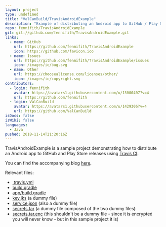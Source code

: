 ```yaml
---
layout: project
type: undefined
title: "ValCanBuild/TravisAndroidExample"
description: "Example of distributing an Android app to GitHub / Play Store releases."
repo: fennifith/TravisAndroidExample
git: git://github.com/fennifith/TravisAndroidExample.git
links:
  - name: GitHub
    url: https://github.com/fennifith/TravisAndroidExample
    icon: https://github.com/favicon.ico
  - name: Issues
    url: https://github.com/fennifith/TravisAndroidExample/issues
    icon: /images/ic/bug.svg
  - name: Other
    url: https://choosealicense.com/licenses/other/
    icon: /images/ic/copyright.svg
contributors:
  - login: fennifith
    avatar: https://avatars1.githubusercontent.com/u/13000407?v=4
    url: https://github.com/fennifith
  - login: ValCanBuild
    avatar: https://avatars1.githubusercontent.com/u/1429306?v=4
    url: https://github.com/ValCanBuild
isDocs: false
isWiki: false
languages:
  - Java
pushed: 2018-11-14T21:20:16Z
---
```


TravisAndroidExample is a sample project demonstrating how to distribute an Android app to GitHub and Play Store releases using [Travis CI](https://travis-ci.com/).

You can find the accompanying blog [here](https://jfenn.me/blog/2018-11-14-Continuous-Integration).

Relevant files: 

- [.travis.yml](https://github.com/fennifith/TravisAndroidExample/blob/master/./.travis.yml)
- [build.gradle](https://github.com/fennifith/TravisAndroidExample/blob/master/./build.gradle)
- [app/build.gradle](./app/build.gradle)
- [key.jks](https://github.com/fennifith/TravisAndroidExample/blob/master/./key.jks) (a dummy file)
- [service.json](https://github.com/fennifith/TravisAndroidExample/blob/master/./service.json) (also a dummy file)
- [secrets.tar](https://github.com/fennifith/TravisAndroidExample/blob/master/./secrets.tar) (a dummy file composed of the two dummy files)
- [secrets.tar.enc](https://github.com/fennifith/TravisAndroidExample/blob/master/./secrets.tar.enc) (this shouldn't be a dummy file - since it is encrypted you will never know - but in this sample project it is)
